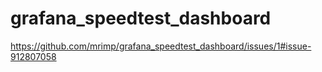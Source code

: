 # grafana_speedtest_dashboard

https://github.com/mrimp/grafana_speedtest_dashboard/issues/1#issue-912807058

